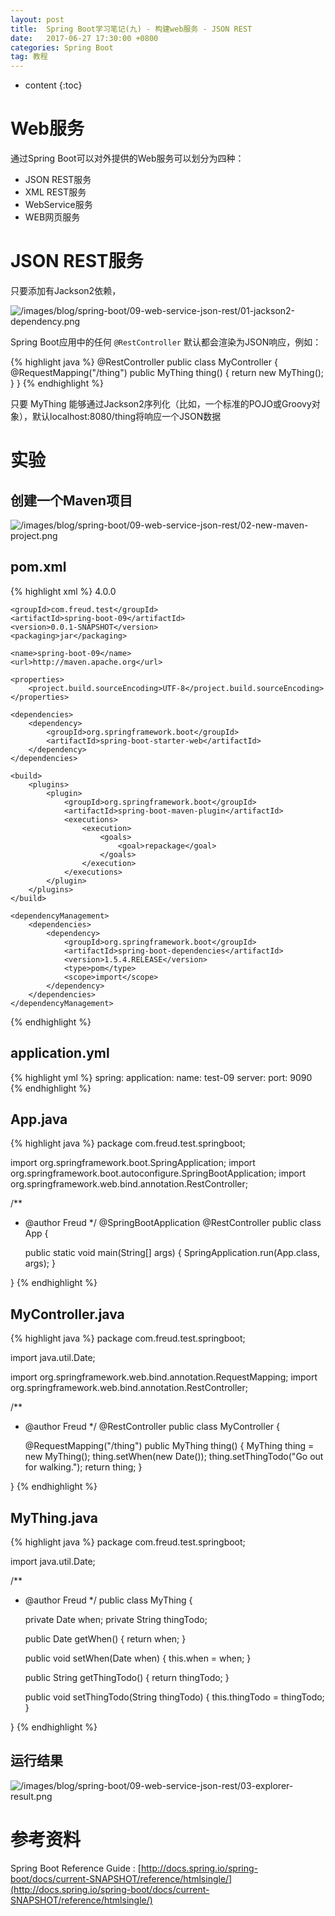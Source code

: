 ```yaml
---
layout: post
title:  Spring Boot学习笔记(九) - 构建web服务 - JSON REST
date:   2017-06-27 17:30:00 +0800
categories: Spring Boot
tag: 教程
---
```


* content
{:toc}


Web服务
==================

通过Spring Boot可以对外提供的Web服务可以划分为四种：

+ JSON REST服务
+ XML REST服务
+ WebService服务
+ WEB网页服务


JSON REST服务
==================

只要添加有Jackson2依赖，

![/images/blog/spring-boot/09-web-service-json-rest/01-jackson2-dependency.png](/images/blog/spring-boot/09-web-service-json-rest/01-jackson2-dependency.png)

Spring Boot应用中的任何 `@RestController` 默认都会渲染为JSON响应，例如：

{% highlight java %}
@RestController
public class MyController {
	@RequestMapping("/thing")
	public MyThing thing() {
		return new MyThing();
	}
}
{% endhighlight %}

只要 MyThing 能够通过Jackson2序列化（比如，一个标准的POJO或Groovy对象），默认localhost:8080/thing将响应一个JSON数据


实验
==================

创建一个Maven项目
------------------

![/images/blog/spring-boot/09-web-service-json-rest/02-new-maven-project.png](/images/blog/spring-boot/09-web-service-json-rest/02-new-maven-project.png)

pom.xml
------------------

{% highlight xml %}
<project xmlns="http://maven.apache.org/POM/4.0.0" xmlns:xsi="http://www.w3.org/2001/XMLSchema-instance"
	xsi:schemaLocation="http://maven.apache.org/POM/4.0.0 http://maven.apache.org/xsd/maven-4.0.0.xsd">
	<modelVersion>4.0.0</modelVersion>

	<groupId>com.freud.test</groupId>
	<artifactId>spring-boot-09</artifactId>
	<version>0.0.1-SNAPSHOT</version>
	<packaging>jar</packaging>

	<name>spring-boot-09</name>
	<url>http://maven.apache.org</url>

	<properties>
		<project.build.sourceEncoding>UTF-8</project.build.sourceEncoding>
	</properties>

	<dependencies>
		<dependency>
			<groupId>org.springframework.boot</groupId>
			<artifactId>spring-boot-starter-web</artifactId>
		</dependency>
	</dependencies>

	<build>
		<plugins>
			<plugin>
				<groupId>org.springframework.boot</groupId>
				<artifactId>spring-boot-maven-plugin</artifactId>
				<executions>
					<execution>
						<goals>
							<goal>repackage</goal>
						</goals>
					</execution>
				</executions>
			</plugin>
		</plugins>
	</build>

	<dependencyManagement>
		<dependencies>
			<dependency>
				<groupId>org.springframework.boot</groupId>
				<artifactId>spring-boot-dependencies</artifactId>
				<version>1.5.4.RELEASE</version>
				<type>pom</type>
				<scope>import</scope>
			</dependency>
		</dependencies>
	</dependencyManagement>
</project>
{% endhighlight %}

application.yml
------------------

{% highlight yml %}
spring:
  application:
    name: test-09
server:
  port: 9090
{% endhighlight %}

App.java
------------------

{% highlight java %}
package com.freud.test.springboot;

import org.springframework.boot.SpringApplication;
import org.springframework.boot.autoconfigure.SpringBootApplication;
import org.springframework.web.bind.annotation.RestController;

/**
 * @author Freud
 */
@SpringBootApplication
@RestController
public class App {

	public static void main(String[] args) {
		SpringApplication.run(App.class, args);
	}

}
{% endhighlight %}

MyController.java
------------------

{% highlight java %}
package com.freud.test.springboot;

import java.util.Date;

import org.springframework.web.bind.annotation.RequestMapping;
import org.springframework.web.bind.annotation.RestController;

/**
 * @author Freud
 */
@RestController
public class MyController {

	@RequestMapping("/thing")
	public MyThing thing() {
		MyThing thing = new MyThing();
		thing.setWhen(new Date());
		thing.setThingTodo("Go out for walking.");
		return thing;
	}

}
{% endhighlight %}

MyThing.java
------------------

{% highlight java %}
package com.freud.test.springboot;

import java.util.Date;

/**
 * @author Freud
 */
public class MyThing {

	private Date when;
	private String thingTodo;

	public Date getWhen() {
		return when;
	}

	public void setWhen(Date when) {
		this.when = when;
	}

	public String getThingTodo() {
		return thingTodo;
	}

	public void setThingTodo(String thingTodo) {
		this.thingTodo = thingTodo;
	}

}
{% endhighlight %}

运行结果
------------------

![/images/blog/spring-boot/09-web-service-json-rest/03-explorer-result.png](/images/blog/spring-boot/09-web-service-json-rest/03-explorer-result.png)


参考资料
==================

Spring Boot Reference Guide : [http://docs.spring.io/spring-boot/docs/current-SNAPSHOT/reference/htmlsingle/](http://docs.spring.io/spring-boot/docs/current-SNAPSHOT/reference/htmlsingle/)

